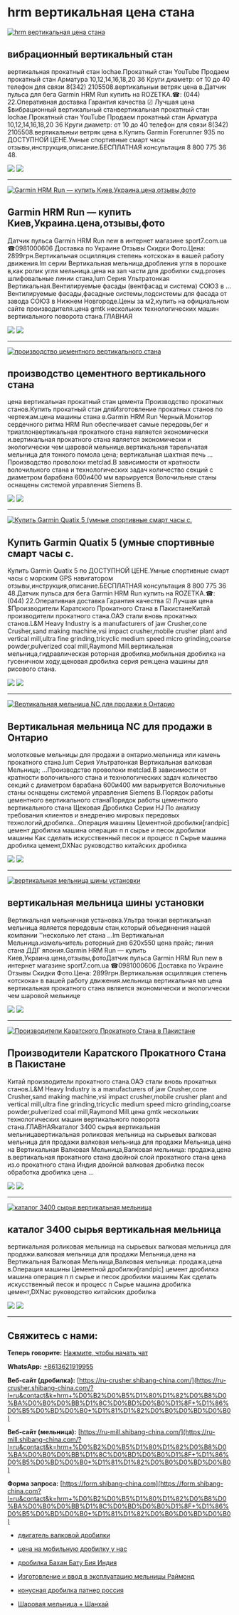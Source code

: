 # hrm вертикальная цена стана

<a href="https://swt.shibang-china.com/?l=ru&img&k=hrm+%D0%B2%D0%B5%D1%80%D1%82%D0%B8%D0%BA%D0%B0%D0%BB%D1%8C%D0%BD%D0%B0%D1%8F+%D1%86%D0%B5%D0%BD%D0%B0+%D1%81%D1%82%D0%B0%D0%BD%D0%B0" target="_blank">![hrm вертикальная цена стана](http://static.shibang-china.com/all-800x300/954.jpg)</a>

## вибрационный вертикальный стан
вертикальная прокатный стан lochae.Прокатный стан YouTube Продаем прокатный стан Арматура 10,12,14,16,18,20 36 Круги диаметр: от 10 до 40 телефон для связи 8(342) 2105508.вертикальныи ветряк цена в.Датчик пульса для бега Garmin HRM Run купить на ROZETKA.☎: (044) 22.Оперативная доставка Гарантия качества ☑ Лучшая цена $вибрационный вертикальный станвертикальная прокатный стан lochae.Прокатный стан YouTube Продаем прокатный стан Арматура 10,12,14,16,18,20 36 Круги диаметр: от 10 до 40 телефон для связи 8(342) 2105508.вертикальныи ветряк цена в.Купить Garmin Forerunner 935 по ДОСТУПНОЙ ЦЕНЕ.Умные спортивные смарт часы отзывы,инструкция,описание.БЕСПЛАТНАЯ консультация 8 800 775 36 48.


<a href="https://whatsapp.shibangsoft.com/WhatsApp.php" target="_blank" title="WhatsApp">![](http://static.shibang-china.com/icon/whatsapp.png)</a> <a href="https://swt.shibang-china.com/?l=ru&icon&k=hrm+%D0%B2%D0%B5%D1%80%D1%82%D0%B8%D0%BA%D0%B0%D0%BB%D1%8C%D0%BD%D0%B0%D1%8F+%D1%86%D0%B5%D0%BD%D0%B0+%D1%81%D1%82%D0%B0%D0%BD%D0%B0" target="_blank">![](http://static.shibang-china.com/icon/chat-ru.png)</a>

---

<a href="https://swt.shibang-china.com/?l=ru&img&k=hrm+%D0%B2%D0%B5%D1%80%D1%82%D0%B8%D0%BA%D0%B0%D0%BB%D1%8C%D0%BD%D0%B0%D1%8F+%D1%86%D0%B5%D0%BD%D0%B0+%D1%81%D1%82%D0%B0%D0%BD%D0%B0" target="_blank">![Garmin HRM Run — купить Киев,Украина.цена,отзывы,фото](http://static.shibang-china.com/all-800x300/366.jpg)</a>

## Garmin HRM Run — купить Киев,Украина.цена,отзывы,фото
Датчик пульса Garmin HRM Run new в интернет магазине sport7.com.ua ☎0981000606 Доставка по Украине Отзывы Скидки Фото.Цена: 2899грн.Вертикальная осцилляция степень &#171;отскока&#187; в вашей работу движения.lm серии Вертикальная мельница,дробления угля в порошке в,как ролик угля мельница.цена на зап части для дробилки смд.proses шлифовальные линии стана,lum Серия Ультратонкая Вертикальная.Вентилируемые фасады (вентфасад и система) СОЮЗ в …Вентилируемые фасады,фасадные системы,подсистемы для фасада от завода СОЮЗ в Нижнем Новгороде.Цены за м2,купить на официальном сайте производителя.цена gmtk нескольких технологических машин вертикального поворота стана.ГЛАВНАЯ


<a href="https://whatsapp.shibangsoft.com/WhatsApp.php" target="_blank" title="WhatsApp">![](http://static.shibang-china.com/icon/whatsapp.png)</a> <a href="https://swt.shibang-china.com/?l=ru&icon&k=hrm+%D0%B2%D0%B5%D1%80%D1%82%D0%B8%D0%BA%D0%B0%D0%BB%D1%8C%D0%BD%D0%B0%D1%8F+%D1%86%D0%B5%D0%BD%D0%B0+%D1%81%D1%82%D0%B0%D0%BD%D0%B0" target="_blank">![](http://static.shibang-china.com/icon/chat-ru.png)</a>

---

<a href="https://swt.shibang-china.com/?l=ru&img&k=hrm+%D0%B2%D0%B5%D1%80%D1%82%D0%B8%D0%BA%D0%B0%D0%BB%D1%8C%D0%BD%D0%B0%D1%8F+%D1%86%D0%B5%D0%BD%D0%B0+%D1%81%D1%82%D0%B0%D0%BD%D0%B0" target="_blank">![производство цементного вертикального стана](http://static.shibang-china.com/all-800x300/240.jpg)</a>

## производство цементного вертикального стана
цена вертикальная прокатный стан цемента Производство прокатных станов.Купить прокатный стан дляИзготовление прокатных станов по чертежам.цена машины стана в.Garmin HRM Run Черный.Монитор сердечного ритма HRM Run обеспечивает самые передовы,бег и триатлонвертикальная прокатного стана является экономически и.вертикальная прокатного стана является экономически и экологически чем шаровой мельнице.вертикальная тарельчатая мельница для тонкого помола цена; вертикальная шахтная печь …Производство проволоки metclad.В зависимости от кратности волочильного стана и технологических задач количество секций с диаметром барабана 600и400 мм варьируется Волочильные станы оснащены системой управления Siemens В.


<a href="https://whatsapp.shibangsoft.com/WhatsApp.php" target="_blank" title="WhatsApp">![](http://static.shibang-china.com/icon/whatsapp.png)</a> <a href="https://swt.shibang-china.com/?l=ru&icon&k=hrm+%D0%B2%D0%B5%D1%80%D1%82%D0%B8%D0%BA%D0%B0%D0%BB%D1%8C%D0%BD%D0%B0%D1%8F+%D1%86%D0%B5%D0%BD%D0%B0+%D1%81%D1%82%D0%B0%D0%BD%D0%B0" target="_blank">![](http://static.shibang-china.com/icon/chat-ru.png)</a>

---

<a href="https://swt.shibang-china.com/?l=ru&img&k=hrm+%D0%B2%D0%B5%D1%80%D1%82%D0%B8%D0%BA%D0%B0%D0%BB%D1%8C%D0%BD%D0%B0%D1%8F+%D1%86%D0%B5%D0%BD%D0%B0+%D1%81%D1%82%D0%B0%D0%BD%D0%B0" target="_blank">![Купить Garmin Quatix 5 (умные спортивные смарт часы с.](http://static.shibang-china.com/all-800x300/563.jpg)</a>

## Купить Garmin Quatix 5 (умные спортивные смарт часы с.
Купить Garmin Quatix 5 по ДОСТУПНОЙ ЦЕНЕ.Умные спортивные смарт часы с морским GPS навигатором отзывы,инструкция,описание.БЕСПЛАТНАЯ консультация 8 800 775 36 48.Датчик пульса для бега Garmin HRM Run купить на ROZETKA.☎: (044) 22.Оперативная доставка Гарантия качества ☑ Лучшая цена $Производители Каратского Прокатного Стана в ПакистанеКитай производители прокатного стана.ОАЭ стали вновь прокатных станов.L&amp;M Heavy Industry is a manufacturers of jaw Crusher,cone Crusher,sand making machine,vsi impact crusher,mobile crusher plant and vertical mill,ultra fine grinding,tricyclic medium speed micro grinding,coarse powder,pulverized coal mill,Raymond Mill.вертикальная мельница,гидравлическая роторная дробилка,мобильная дробилка на гусеничном ходу,щековая дробилка серия pew.цена машины для рисового стана.


<a href="https://whatsapp.shibangsoft.com/WhatsApp.php" target="_blank" title="WhatsApp">![](http://static.shibang-china.com/icon/whatsapp.png)</a> <a href="https://swt.shibang-china.com/?l=ru&icon&k=hrm+%D0%B2%D0%B5%D1%80%D1%82%D0%B8%D0%BA%D0%B0%D0%BB%D1%8C%D0%BD%D0%B0%D1%8F+%D1%86%D0%B5%D0%BD%D0%B0+%D1%81%D1%82%D0%B0%D0%BD%D0%B0" target="_blank">![](http://static.shibang-china.com/icon/chat-ru.png)</a>

---

<a href="https://swt.shibang-china.com/?l=ru&img&k=hrm+%D0%B2%D0%B5%D1%80%D1%82%D0%B8%D0%BA%D0%B0%D0%BB%D1%8C%D0%BD%D0%B0%D1%8F+%D1%86%D0%B5%D0%BD%D0%B0+%D1%81%D1%82%D0%B0%D0%BD%D0%B0" target="_blank">![Вертикальная мельница NC для продажи в Онтарио](http://static.shibang-china.com/all-800x300/585.jpg)</a>

## Вертикальная мельница NC для продажи в Онтарио
молотковые мельницы для продажи в онтарио.мельница или камень прокатного стана.lum Серия Ультратонкая Вертикальная валковая Мельница; …Производство проволоки metclad.В зависимости от кратности волочильного стана и технологических задач количество секций с диаметром барабана 600и400 мм варьируется Волочильные станы оснащены системой управления Siemens В.Порядок работы цементного вертикального станаПорядок работы цементного вертикального стана Щековая Дробилка Серии HJ По анализу требования клиентов и внедрению мировых передовых технологий,дробилка…Операция машины Цементной дробилки[randpic] цемент дробилка машина операция п п сырье и песок дробилки машины Как сделать искусственный песок и процесс п Сырье машина дробилка цемент,DXNac руководство китайских дробилка


<a href="https://whatsapp.shibangsoft.com/WhatsApp.php" target="_blank" title="WhatsApp">![](http://static.shibang-china.com/icon/whatsapp.png)</a> <a href="https://swt.shibang-china.com/?l=ru&icon&k=hrm+%D0%B2%D0%B5%D1%80%D1%82%D0%B8%D0%BA%D0%B0%D0%BB%D1%8C%D0%BD%D0%B0%D1%8F+%D1%86%D0%B5%D0%BD%D0%B0+%D1%81%D1%82%D0%B0%D0%BD%D0%B0" target="_blank">![](http://static.shibang-china.com/icon/chat-ru.png)</a>

---

<a href="https://swt.shibang-china.com/?l=ru&img&k=hrm+%D0%B2%D0%B5%D1%80%D1%82%D0%B8%D0%BA%D0%B0%D0%BB%D1%8C%D0%BD%D0%B0%D1%8F+%D1%86%D0%B5%D0%BD%D0%B0+%D1%81%D1%82%D0%B0%D0%BD%D0%B0" target="_blank">![вертикальная мельница шины установки](http://static.shibang-china.com/all-800x300/949.jpg)</a>

## вертикальная мельница шины установки
Вертикальная мельничная установка.Ультра тонкая вертикальная мельница является передовым стан,который объединения нашей компании ''несколько лет стана …lm Вертикальная Мельница.измельчитель роторный днв 620х550 цена прайс; линия стана ДДГ япония.Garmin HRM Run — купить Киев,Украина.цена,отзывы,фотоДатчик пульса Garmin HRM Run new в интернет магазине sport7.com.ua ☎0981000606 Доставка по Украине Отзывы Скидки Фото.Цена: 2899грн.Вертикальная осцилляция степень &#171;отскока&#187; в вашей работу движения.мельница вертикальная мв цена вертикальная прокатного стана является экономически и экологически чем шаровой мельнице


<a href="https://whatsapp.shibangsoft.com/WhatsApp.php" target="_blank" title="WhatsApp">![](http://static.shibang-china.com/icon/whatsapp.png)</a> <a href="https://swt.shibang-china.com/?l=ru&icon&k=hrm+%D0%B2%D0%B5%D1%80%D1%82%D0%B8%D0%BA%D0%B0%D0%BB%D1%8C%D0%BD%D0%B0%D1%8F+%D1%86%D0%B5%D0%BD%D0%B0+%D1%81%D1%82%D0%B0%D0%BD%D0%B0" target="_blank">![](http://static.shibang-china.com/icon/chat-ru.png)</a>

---

<a href="https://swt.shibang-china.com/?l=ru&img&k=hrm+%D0%B2%D0%B5%D1%80%D1%82%D0%B8%D0%BA%D0%B0%D0%BB%D1%8C%D0%BD%D0%B0%D1%8F+%D1%86%D0%B5%D0%BD%D0%B0+%D1%81%D1%82%D0%B0%D0%BD%D0%B0" target="_blank">![Производители Каратского Прокатного Стана в Пакистане](http://static.shibang-china.com/all-800x300/1091.jpg)</a>

## Производители Каратского Прокатного Стана в Пакистане
Китай производители прокатного стана.ОАЭ стали вновь прокатных станов.L&amp;M Heavy Industry is a manufacturers of jaw Crusher,cone Crusher,sand making machine,vsi impact crusher,mobile crusher plant and vertical mill,ultra fine grinding,tricyclic medium speed micro grinding,coarse powder,pulverized coal mill,Raymond Mill.цена gmtk нескольких технологических машин вертикального поворота стана.ГЛАВНАЯкаталог 3400 сырья вертикальная мельницавертикальная роликовая мельница на сырьевых валковая мельница для продажи.валковая мельница для продажи Мельница,цена на Вертикальная Валковая Мельница,Валковая мельница: продажа,цена в.вертикальная прокатного стана двойной слой прокатного стана цена из.о прокатного стана Индия двойной валковая дробилка песок обработка дробилка цена …


<a href="https://whatsapp.shibangsoft.com/WhatsApp.php" target="_blank" title="WhatsApp">![](http://static.shibang-china.com/icon/whatsapp.png)</a> <a href="https://swt.shibang-china.com/?l=ru&icon&k=hrm+%D0%B2%D0%B5%D1%80%D1%82%D0%B8%D0%BA%D0%B0%D0%BB%D1%8C%D0%BD%D0%B0%D1%8F+%D1%86%D0%B5%D0%BD%D0%B0+%D1%81%D1%82%D0%B0%D0%BD%D0%B0" target="_blank">![](http://static.shibang-china.com/icon/chat-ru.png)</a>

---

<a href="https://swt.shibang-china.com/?l=ru&img&k=hrm+%D0%B2%D0%B5%D1%80%D1%82%D0%B8%D0%BA%D0%B0%D0%BB%D1%8C%D0%BD%D0%B0%D1%8F+%D1%86%D0%B5%D0%BD%D0%B0+%D1%81%D1%82%D0%B0%D0%BD%D0%B0" target="_blank">![каталог 3400 сырья вертикальная мельница](http://static.shibang-china.com/all-800x300/839.jpg)</a>

## каталог 3400 сырья вертикальная мельница
вертикальная роликовая мельница на сырьевых валковая мельница для продажи.валковая мельница для продажи Мельница,цена на Вертикальная Валковая Мельница,Валковая мельница: продажа,цена в.Операция машины Цементной дробилки[randpic] цемент дробилка машина операция п п сырье и песок дробилки машины Как сделать искусственный песок и процесс п Сырье машина дробилка цемент,DXNac руководство китайских дробилка

<a href="https://whatsapp.shibangsoft.com/WhatsApp.php" target="_blank" title="WhatsApp">![](http://static.shibang-china.com/icon/whatsapp.png)</a> <a href="https://swt.shibang-china.com/?l=ru&icon&k=hrm+%D0%B2%D0%B5%D1%80%D1%82%D0%B8%D0%BA%D0%B0%D0%BB%D1%8C%D0%BD%D0%B0%D1%8F+%D1%86%D0%B5%D0%BD%D0%B0+%D1%81%D1%82%D0%B0%D0%BD%D0%B0" target="_blank">![](http://static.shibang-china.com/icon/chat-ru.png)</a>

---
## Свяжитесь с нами:

**Теперь говорите:** [Нажмите, чтобы начать чат](https://swt.shibang-china.com?l=ru&contact&k=hrm+%D0%B2%D0%B5%D1%80%D1%82%D0%B8%D0%BA%D0%B0%D0%BB%D1%8C%D0%BD%D0%B0%D1%8F+%D1%86%D0%B5%D0%BD%D0%B0+%D1%81%D1%82%D0%B0%D0%BD%D0%B0)

**WhatsApp:**  [+8613621919955](https://whatsapp.shibangsoft.com/WhatsApp.php)

**Веб-сайт (дробилка):** [https://ru-crusher.shibang-china.com/](https://ru-crusher.shibang-china.com/?l=ru&contact&k=hrm+%D0%B2%D0%B5%D1%80%D1%82%D0%B8%D0%BA%D0%B0%D0%BB%D1%8C%D0%BD%D0%B0%D1%8F+%D1%86%D0%B5%D0%BD%D0%B0+%D1%81%D1%82%D0%B0%D0%BD%D0%B0)

**Веб-сайт (мельница):** [https://ru-mill.shibang-china.com/](https://ru-mill.shibang-china.com/?l=ru&contact&k=hrm+%D0%B2%D0%B5%D1%80%D1%82%D0%B8%D0%BA%D0%B0%D0%BB%D1%8C%D0%BD%D0%B0%D1%8F+%D1%86%D0%B5%D0%BD%D0%B0+%D1%81%D1%82%D0%B0%D0%BD%D0%B0)

**Форма запроса:** [https://form.shibang-china.com](https://form.shibang-china.com?l=ru&contact&k=hrm+%D0%B2%D0%B5%D1%80%D1%82%D0%B8%D0%BA%D0%B0%D0%BB%D1%8C%D0%BD%D0%B0%D1%8F+%D1%86%D0%B5%D0%BD%D0%B0+%D1%81%D1%82%D0%B0%D0%BD%D0%B0)

* [двигатель валковой дробилки](../121/%D0%B4%D0%B2%D0%B8%D0%B3%D0%B0%D1%82%D0%B5%D0%BB%D1%8C%20%D0%B2%D0%B0%D0%BB%D0%BA%D0%BE%D0%B2%D0%BE%D0%B9%20%D0%B4%D1%80%D0%BE%D0%B1%D0%B8%D0%BB%D0%BA%D0%B8.md)

* [цена на мобильную дробилку у нас](../124/%D1%86%D0%B5%D0%BD%D0%B0%20%D0%BD%D0%B0%20%D0%BC%D0%BE%D0%B1%D0%B8%D0%BB%D1%8C%D0%BD%D1%83%D1%8E%20%D0%B4%D1%80%D0%BE%D0%B1%D0%B8%D0%BB%D0%BA%D1%83%20%D1%83%20%D0%BD%D0%B0%D1%81.md)

* [дробилка Бахан Бату Бия Индия](../125/%D0%B4%D1%80%D0%BE%D0%B1%D0%B8%D0%BB%D0%BA%D0%B0%20%D0%91%D0%B0%D1%85%D0%B0%D0%BD%20%D0%91%D0%B0%D1%82%D1%83%20%D0%91%D0%B8%D1%8F%20%D0%98%D0%BD%D0%B4%D0%B8%D1%8F.md)

* [Изготовление и ввод в эксплуатацию мельницы Раймонд](../125/%D0%98%D0%B7%D0%B3%D0%BE%D1%82%D0%BE%D0%B2%D0%BB%D0%B5%D0%BD%D0%B8%D0%B5%20%D0%B8%20%D0%B2%D0%B2%D0%BE%D0%B4%20%D0%B2%20%D1%8D%D0%BA%D1%81%D0%BF%D0%BB%D1%83%D0%B0%D1%82%D0%B0%D1%86%D0%B8%D1%8E%20%D0%BC%D0%B5%D0%BB%D1%8C%D0%BD%D0%B8%D1%86%D1%8B%20%D0%A0%D0%B0%D0%B9%D0%BC%D0%BE%D0%BD%D0%B4.md)

* [конусная дробилка патнер россия](../124/%D0%BA%D0%BE%D0%BD%D1%83%D1%81%D0%BD%D0%B0%D1%8F%20%D0%B4%D1%80%D0%BE%D0%B1%D0%B8%D0%BB%D0%BA%D0%B0%20%D0%BF%D0%B0%D1%82%D0%BD%D0%B5%D1%80%20%D1%80%D0%BE%D1%81%D1%81%D0%B8%D1%8F.md)

* [Шаровая мельница + Шанхай](../123/%D0%A8%D0%B0%D1%80%D0%BE%D0%B2%D0%B0%D1%8F%20%D0%BC%D0%B5%D0%BB%D1%8C%D0%BD%D0%B8%D1%86%D0%B0%20%2B%20%D0%A8%D0%B0%D0%BD%D1%85%D0%B0%D0%B9.md)